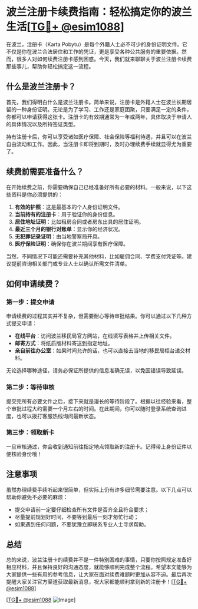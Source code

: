 # 波兰注册卡续费指南：轻松搞定你的波兰生活[[TG💪+ @esim1088](https://t.me/s/esim1088)]

在波兰，注册卡（Karta Pobytu）是每个外籍人士必不可少的身份证明文件。它不仅是你在波兰合法居住和工作的凭证，更是享受各种公共服务的重要依据。然而，很多人对如何续费注册卡感到困惑。今天，我们就来聊聊关于波兰注册卡续费那些事儿，帮助你轻松搞定这一流程。

## 什么是波兰注册卡？

首先，我们得明白什么是波兰注册卡。简单来说，注册卡是外籍人士在波兰长期居留的一种身份证明。无论是为了学习、工作还是家庭团聚，只要满足一定的条件，你都可以申请获得这张卡。注册卡的有效期通常为一年或两年，具体取决于申请人的具体情况以及所持签证类型。

持有注册卡后，你可以享受诸如医疗保障、社会保险等福利待遇，并且可以在波兰自由流动和工作。因此，当注册卡即将到期时，及时办理续费手续就显得尤为重要了。

## 续费前需要准备什么？

在开始续费之前，你需要确保自己已经准备好所有必要的材料。一般来说，以下这些资料是你必须提供的：

1. **有效的护照**：这是最基本的个人身份证明文件。
2. **当前持有的注册卡**：用于验证你的身份信息。
3. **居住地址证明**：比如租房合同或者房东出具的居住证明。
4. **最近三个月的银行对账单**：显示你的经济状况。
5. **无犯罪记录证明**：由当地警察局开具。
6. **医疗保险证明**：确保你在波兰期间享有医疗保障。

当然，不同情况下可能还需要补充其他材料，比如雇佣合同、学费支付凭证等。建议提前咨询相关部门或专业人士以确认所需文件清单。

## 如何申请续费？

### 第一步：提交申请

申请续费的过程其实并不复杂，但需要耐心等待审批结果。你可以通过以下几种方式提交申请：

- **在线平台**：访问波兰移民局官方网站，在线填写表格并上传相关文件。
- **邮寄方式**：将纸质版材料寄送到指定地址。
- **亲自前往办公室**：如果时间允许的话，也可以直接去当地的移民局柜台递交材料。

无论选择哪种途径，请务必保证所提供的信息准确无误，以免因错误导致延误。

### 第二步：等待审核

提交完所有必要文件之后，接下来就是漫长的等待阶段了。根据以往经验来看，整个审批过程大约需要一个月左右的时间。在此期间，你可以随时登录系统查询进度，也可以拨打客服热线询问最新状态。

### 第三步：领取新卡

一旦审核通过，你会收到通知前往指定地点领取新的注册卡。记得带上身份证件以便核验身份哦！

## 注意事项

虽然办理续费手续听起来很简单，但实际上仍有许多细节需要注意。以下几点可以帮助你避免不必要的麻烦：

- 提交申请前一定要仔细检查所有文件是否齐全且符合要求；
- 尽量提前规划好时间，不要等到最后一刻才匆忙行动；
- 如果遇到任何问题，不要犹豫立即联系专业人士寻求帮助。

## 总结

总的来说，波兰注册卡的续费并不是一件特别困难的事情，只要你按照规定准备好相应材料，并且保持良好的沟通态度，就能够顺利完成整个流程。希望本文能够为大家提供一些有用的参考信息，让大家在面对续费难题时更加从容不迫。最后再次提醒大家关注官方渠道获取最新消息，祝大家都能顺利拿到新的注册卡！[[TG💪+ @esim1088](https://t.me/s/esim1088)]

[[TG💪+ @esim1088](https://t.me/s/esim1088) ![Image](https://i.postimg.cc/4NQfJmqS/Snipaste-2025-05-13-00-14-12.png)]